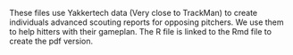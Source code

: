 These files use Yakkertech data (Very close to TrackMan) to create individuals advanced scouting reports for opposing pitchers. We use them to help hitters with their gameplan. The R file is linked to the Rmd file to create the pdf version. 
